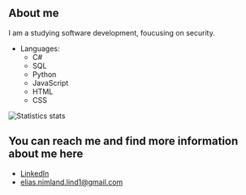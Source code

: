 ## About me
I am a studying software development, foucusing on security.

- Languages:
  - C#
  - SQL
  - Python
  - JavaScript
  - HTML
  - CSS
 
![Statistics stats](https://github-readme-stats.vercel.app/api?username=EliasNimlandLind&count_private=true)
   
## You can reach me and find more information about me here
  - [LinkedIn](https://www.linkedin.com/in/elias-nimland-lind/)
  - elias.nimland.lind1@gmail.com
